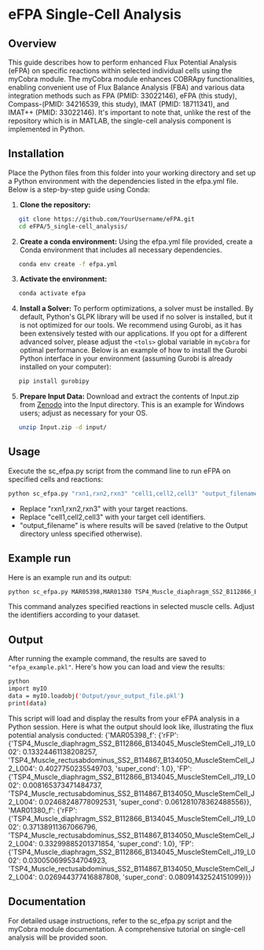 # eFPA Single-Cell Analysis

## Overview

This guide describes how to perform enhanced Flux Potential Analysis (eFPA) on specific reactions within selected individual cells using the myCobra module. The myCobra module enhances COBRApy functionalities, enabling convenient use of Flux Balance Analysis (FBA) and various data integration methods such as FPA (PMID: 33022146), eFPA (this study), Compass-(PMID: 34216539, this study), IMAT (PMID: 18711341), and IMAT++ (PMID: 33022146). It's important to note that, unlike the rest of the repository which is in MATLAB, the single-cell analysis component is implemented in Python.

## Installation

Place the Python files from this folder into your working directory and set up a Python environment with the dependencies listed in the efpa.yml file. Below is a step-by-step guide using Conda:

1. **Clone the repository:**
   
```bash 
   git clone https://github.com/YourUsername/eFPA.git
   cd eFPA/5_single-cell_analysis/
```

2. **Create a conda environment:**
   Using the efpa.yml file provided, create a Conda environment that includes all necessary dependencies.
   
```bash
   conda env create -f efpa.yml
```

3. **Activate the environment:**
   
```bash
   conda activate efpa
```

4. **Install a Solver:**
   To perform optimizations, a solver must be installed. By default, Python's GLPK library will be used if no solver is installed, but it is not optimized for our tools. We recommend using Gurobi, as it has been extensively tested with our applications. If you opt for a different advanced solver, please adjust the `<tols>` global variable in `myCobra` for optimal performance. Below is an example of how to install the Gurobi Python interface in your environment (assuming Gurobi is already installed on your computer):
   
```bash
   pip install gurobipy
```

5. **Prepare Input Data:**
   Download and extract the contents of Input.zip from [Zenodo](https://zenodo.org/records/13801228) into the Input directory. This is an example for Windows users; adjust as necessary for your OS.
   
```bash
   unzip Input.zip -d input/
```

## Usage

Execute the sc_efpa.py script from the command line to run eFPA on specified cells and reactions:

```bash
python sc_efpa.py "rxn1,rxn2,rxn3" "cell1,cell2,cell3" "output_filename"
```

- Replace "rxn1,rxn2,rxn3" with your target reactions.
- Replace "cell1,cell2,cell3" with your target cell identifiers.
- "output_filename" is where results will be saved (relative to the Output directory unless specified otherwise).

## Example run

Here is an example run and its output:

```bash
python sc_efpa.py MAR05398,MAR01380 TSP4_Muscle_diaphragm_SS2_B112866_B134045_MuscleStemCell_J19_L002,TSP4_Muscle_rectusabdominus_SS2_B114867_B134050_MuscleStemCell_J2_L004 efpa_example.pkl
```

This command analyzes specified reactions in selected muscle cells. Adjust the identifiers according to your dataset.

## Output

After running the example command, the results are saved to `"efpa_example.pkl"`. Here's how you can load and view the results:

```bash
python
import myIO
data = myIO.loadobj('Output/your_output_file.pkl')
print(data)
```

This script will load and display the results from your eFPA analysis in a Python session. Here is what the output should look like, illustrating the flux potential analysis conducted:
{'MAR05398_f': {'rFP': {'TSP4_Muscle_diaphragm_SS2_B112866_B134045_MuscleStemCell_J19_L002': 0.13324461138208257, 'TSP4_Muscle_rectusabdominus_SS2_B114867_B134050_MuscleStemCell_J2_L004': 0.4027750235549703, 'super_cond': 1.0}, 'FP': {'TSP4_Muscle_diaphragm_SS2_B112866_B134045_MuscleStemCell_J19_L002': 0.008165373471484737, 'TSP4_Muscle_rectusabdominus_SS2_B114867_B134050_MuscleStemCell_J2_L004': 0.02468248778092531, 'super_cond': 0.061281078362488556}}, 'MAR01380_f': {'rFP': {'TSP4_Muscle_diaphragm_SS2_B112866_B134045_MuscleStemCell_J19_L002': 0.37138911367066796, 'TSP4_Muscle_rectusabdominus_SS2_B114867_B134050_MuscleStemCell_J2_L004': 0.33299885201371854, 'super_cond': 1.0}, 'FP': {'TSP4_Muscle_diaphragm_SS2_B112866_B134045_MuscleStemCell_J19_L002': 0.030050699534704923, 'TSP4_Muscle_rectusabdominus_SS2_B114867_B134050_MuscleStemCell_J2_L004': 0.026944377416887808, 'super_cond': 0.08091432524151099}}}

## Documentation

For detailed usage instructions, refer to the sc_efpa.py script and the myCobra module documentation. A comprehensive tutorial on single-cell analysis will be provided soon.
